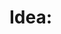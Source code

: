 <!-- Re-usable template for idea docs -->
# Idea: <title>

## Context

## Proposal

## Impact

## Next Steps
